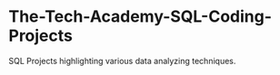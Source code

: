 # The-Tech-Academy-SQL-Coding-Projects

SQL Projects highlighting various data analyzing techniques.
